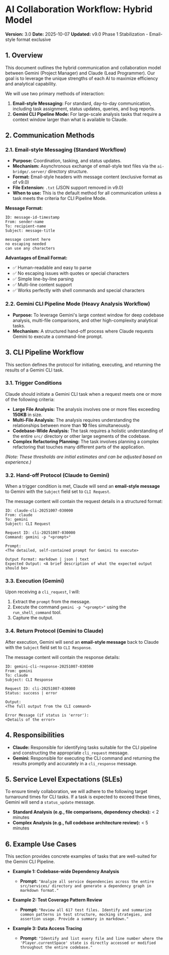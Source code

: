 # AI Collaboration Workflow: Hybrid Model

**Version:** 3.0
**Date:** 2025-10-07
**Updated:** v9.0 Phase 1 Stabilization - Email-style format exclusive

## 1. Overview

This document outlines the hybrid communication and collaboration model between Gemini (Project Manager) and Claude (Lead Programmer). Our goal is to leverage the unique strengths of each AI to maximize efficiency and analytical capability.

We will use two primary methods of interaction:

1.  **Email-style Messaging:** For standard, day-to-day communication, including task assignment, status updates, queries, and bug reports.
2.  **Gemini CLI Pipeline Mode:** For large-scale analysis tasks that require a context window larger than what is available to Claude.

## 2. Communication Methods

### 2.1. Email-style Messaging (Standard Workflow)

- **Purpose:** Coordination, tasking, and status updates.
- **Mechanism:** Asynchronous exchange of email-style text files via the `ai-bridge/.server/` directory structure.
- **Format:** Email-style headers with message content (exclusive format as of v9.0)
- **File Extension:** `.txt` (JSON support removed in v9.0)
- **When to use:** This is the default method for all communication unless a task meets the criteria for CLI Pipeline Mode.

**Message Format:**
```
ID: message-id-timestamp
From: sender-name
To: recipient-name
Subject: message-title

message content here
no escaping needed
can use any characters
```

**Advantages of Email Format:**
- ✅ Human-readable and easy to parse
- ✅ No escaping issues with quotes or special characters
- ✅ Simple line-by-line parsing
- ✅ Multi-line content support
- ✅ Works perfectly with shell commands and special characters

### 2.2. Gemini CLI Pipeline Mode (Heavy Analysis Workflow)

- **Purpose:** To leverage Gemini's large context window for deep codebase analysis, multi-file comparisons, and other high-complexity analytical tasks.
- **Mechanism:** A structured hand-off process where Claude requests Gemini to execute a command-line prompt.

## 3. CLI Pipeline Workflow

This section defines the protocol for initiating, executing, and returning the results of a Gemini CLI task.

### 3.1. Trigger Conditions

Claude should initiate a Gemini CLI task when a request meets one or more of the following criteria:

- **Large File Analysis:** The analysis involves one or more files exceeding **150KB** in size.
- **Multi-File Analysis:** The analysis requires understanding the relationships between more than **10** files simultaneously.
- **Codebase-Wide Analysis:** The task requires a holistic understanding of the entire `src/` directory or other large segments of the codebase.
- **Complex Refactoring Planning:** The task involves planning a complex refactoring that touches many different parts of the application.

*(Note: These thresholds are initial estimates and can be adjusted based on experience.)*

### 3.2. Hand-off Protocol (Claude to Gemini)

When a trigger condition is met, Claude will send an **email-style message** to Gemini with the `Subject` field set to `CLI Request`.

The message content will contain the request details in a structured format:

```
ID: claude-cli-20251007-030000
From: claude
To: gemini
Subject: CLI Request

Request ID: cli-20251007-030000
Command: gemini -p "<prompt>"

Prompt:
<The detailed, self-contained prompt for Gemini to execute>

Output Format: markdown | json | text
Expected Output: <A brief description of what the expected output should be>
```

### 3.3. Execution (Gemini)

Upon receiving a `cli_request`, I will:

1.  Extract the `prompt` from the message.
2.  Execute the command `gemini -p "<prompt>"` using the `run_shell_command` tool.
3.  Capture the output.

### 3.4. Return Protocol (Gemini to Claude)

After execution, Gemini will send an **email-style message** back to Claude with the `Subject` field set to `CLI Response`.

The message content will contain the response details:

```
ID: gemini-cli-response-20251007-030500
From: gemini
To: claude
Subject: CLI Response

Request ID: cli-20251007-030000
Status: success | error

Output:
<The full output from the CLI command>

Error Message (if status is 'error'):
<Details of the error>
```

## 4. Responsibilities

- **Claude:** Responsible for identifying tasks suitable for the CLI pipeline and constructing the appropriate `cli_request` message.
- **Gemini:** Responsible for executing the CLI command and returning the results promptly and accurately in a `cli_response` message.

## 5. Service Level Expectations (SLEs)

To ensure timely collaboration, we will adhere to the following target turnaround times for CLI tasks. If a task is expected to exceed these times, Gemini will send a `status_update` message.

- **Standard Analysis (e.g., file comparisons, dependency checks):** < 2 minutes
- **Complex Analysis (e.g., full codebase architecture review):** < 5 minutes

## 6. Example Use Cases

This section provides concrete examples of tasks that are well-suited for the Gemini CLI Pipeline.

- **Example 1: Codebase-wide Dependency Analysis**
  - **Prompt:** `"Analyze all service dependencies across the entire src/services/ directory and generate a dependency graph in markdown format."`

- **Example 2: Test Coverage Pattern Review**
  - **Prompt:** `"Review all 617 test files. Identify and summarize common patterns in test structure, mocking strategies, and assertion usage. Provide a summary in markdown."`

- **Example 3: Data Access Tracing**
  - **Prompt:** `"Identify and list every file and line number where the 'Player.currentSpace' state is directly accessed or modified throughout the entire codebase."`
